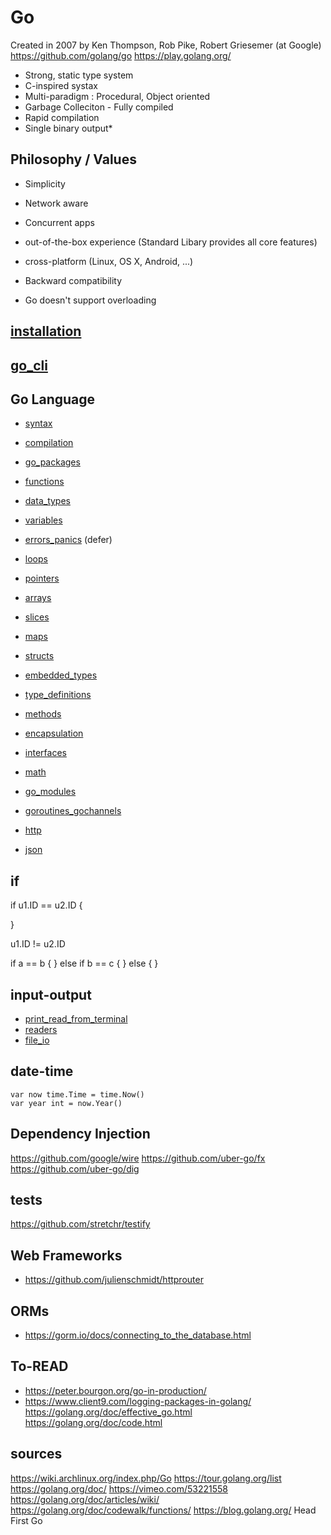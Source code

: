 # Go

Created in 2007 by Ken Thompson, Rob Pike, Robert Griesemer (at Google)
https://github.com/golang/go
https://play.golang.org/

- Strong, static type system
- C-inspired systax
- Multi-paradigm : Procedural, Object oriented
- Garbage Colleciton - Fully compiled
- Rapid compilation
- Single binary output*

## Philosophy / Values
- Simplicity
- Network aware
- Concurrent apps
- out-of-the-box experience (Standard Libary provides all core features)
- cross-platform (Linux, OS X, Android, ...)
- Backward compatibility

- Go doesn't support overloading

## [installation](./installation.md)
## [go_cli ](./go_cli.md)


## Go Language
- [syntax](./syntax.md)
- [compilation](./compilation.md)

- [go_packages](go_packages.md)

- [functions](functions.md)
- [data_types](./data_types.md)
- [variables](variables.md)

- [errors_panics](errors_panics.md) (defer)

- [loops](loops.md)

- [pointers](pointers.md)

- [arrays](arrays.md)
- [slices](slices.md)
- [maps](maps.md)
- [structs](structs.md)
- [embedded_types](embedded_types.md)
- [type_definitions](type_definitions.md)

- [methods](methods.md)

- [encapsulation](encapsulation.md)

- [interfaces](interfaces.md)


- [math](math.md)

- [go_modules](./go_modules.md)
- [goroutines_gochannels](goroutines_gochannels.md)
- [http](http.md)
- [json](json.md)


## if

if u1.ID == u2.ID {

}


u1.ID != u2.ID


if a == b {
} else if b == c {
} else {
}





## input-output
- [print_read_from_terminal](print_read_from_terminal.md)
- [readers](readers.md)
- [file_io](file_io.md)

## date-time
	var now time.Time = time.Now()
	var year int = now.Year()




## Dependency Injection
https://github.com/google/wire
https://github.com/uber-go/fx
https://github.com/uber-go/dig

## tests
https://github.com/stretchr/testify

## Web Frameworks
- https://github.com/julienschmidt/httprouter

## ORMs
- https://gorm.io/docs/connecting_to_the_database.html

## To-READ
- https://peter.bourgon.org/go-in-production/
- https://www.client9.com/logging-packages-in-golang/
https://golang.org/doc/effective_go.html
https://golang.org/doc/code.html

## sources
https://wiki.archlinux.org/index.php/Go
https://tour.golang.org/list
https://golang.org/doc/
https://vimeo.com/53221558
https://golang.org/doc/articles/wiki/
https://golang.org/doc/codewalk/functions/
https://blog.golang.org/
Head First Go
